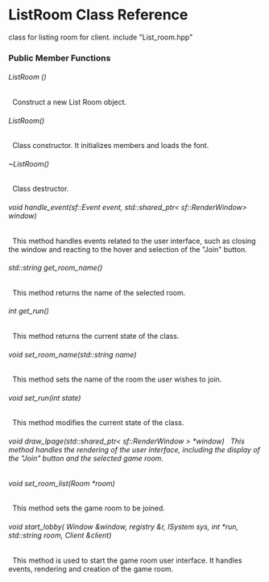 # ListRoom Class Reference
class for listing room for client.
include "List_room.hpp"

### Public Member Functions
###### ListRoom ()
&nbsp; Construct a new List Room object.
###### ListRoom()
&nbsp; Class constructor. It initializes members and loads the font.
###### ~ListRoom()
&nbsp; Class destructor.
###### void handle_event(sf::Event event, std::shared_ptr< sf::RenderWindow> window)
&nbsp; This method handles events related to the user interface, such as closing the window and reacting to the hover and selection of the "Join" button.
###### std::string get_room_name()
&nbsp; This method returns the name of the selected room.
###### int get_run()
&nbsp; This method returns the current state of the class.
###### void set_room_name(std::string name)
&nbsp; This method sets the name of the room the user wishes to join.
###### void set_run(int state)
&nbsp; This method modifies the current state of the class.
###### void draw_lpage(std::shared_ptr< sf::RenderWindow > *window) &nbsp; This method handles the rendering of the user interface, including the display of the "Join" button and the selected game room.
###### void set_room_list(Room *room)
&nbsp; This method sets the game room to be joined.
###### void start_lobby( Window &window, registry &r, ISystem sys, int *run, std::string room, Client &client)
&nbsp; This method is used to start the game room user interface. It handles events, rendering and creation of the game room.